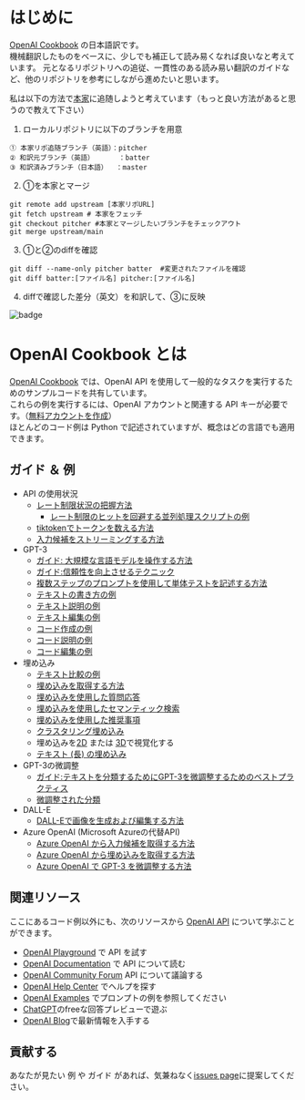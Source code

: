 # はじめに
[OpenAI Cookbook](https://github.com/openai/openai-cookbook) の日本語訳です。  
機械翻訳したものをベースに、少しでも補正して読み易くなれば良いなと考えています。 
元となるリポジトリへの追従、一貫性のある読み易い翻訳のガイドなど、他のリポジトリを参考にしながら進めたいと思います。

私は以下の方法で[本家](https://github.com/openai/openai-cookbook)に追随しようと考えています（もっと良い方法があると思うので教えて下さい）

1. ローカルリポジトリに以下のブランチを用意
```
① 本家リポ追随ブランチ（英語）：pitcher
② 和訳元ブランチ（英語）      ：batter
③ 和訳済みブランチ（日本語）  ：master
```
2. ①を本家とマージ
```
git remote add upstream [本家リポURL]
git fetch upstream # 本家をフェッチ
git checkout pitcher #本家とマージしたいブランチをチェックアウト
git merge upstream/main
```
3. ①と②のdiffを確認
```
git diff --name-only pitcher batter  #変更されたファイルを確認
git diff batter:[ファイル名] pitcher:[ファイル名] 
```
4. diffで確認した差分（英文）を和訳して、③に反映


![badge](https://img.shields.io/endpoint.svg?url=https%3A%2F%2Fgezf7g7pd5.execute-api.ap-northeast-1.amazonaws.com%2Fdefault%2Fsource_up_to_date%3Fowner%3Dopenai%26repos%3Dopenai-cookbook%26ref%3Dmain%26path%3DREADME.md%26commit_hash%3Daeec6d9c1bae9c8c779ad62ac5b78e8ec479bf78)

# OpenAI Cookbook とは

[OpenAI Cookbook](https://github.com/openai/openai-cookbook) では、OpenAI API を使用して一般的なタスクを実行するためのサンプルコードを共有しています。  
これらの例を実行するには、OpenAI アカウントと関連する API キーが必要です。（[無料アカウントを作成](https://beta.openai.com/signup)）  
ほとんどのコード例は Python で記述されていますが、概念はどの言語でも適用できます。  

## ガイド ＆ 例

* API の使用状況
  * [レート制限状況の把握方法](examples/How_to_handle_rate_limits.ipynb)
    * [レート制限のヒットを回避する並列処理スクリプトの例](examples/api_request_parallel_processor.py)
  * [tiktokenでトークンを数える方法](examples/How_to_count_tokens_with_tiktoken.ipynb)
  * [入力候補をストリーミングする方法](examples/How_to_stream_completions.ipynb)
* GPT-3
  * [ガイド: 大規模な言語モデルを操作する方法](how_to_work_with_large_language_models.md)
  * [ガイド:信頼性を向上させるテクニック](techniques_to_improve_reliability.md)
  * [複数ステップのプロンプトを使用して単体テストを記述する方法](examples/Unit_test_writing_using_a_multi-step_prompt.ipynb)
  * [テキストの書き方の例](text_writing_examples.md)
  * [テキスト説明の例](text_explanation_examples.md)
  * [テキスト編集の例](text_editing_examples.md)
  * [コード作成の例](code_writing_examples.md)
  * [コード説明の例](code_explanation_examples.md)
  * [コード編集の例](code_editing_examples.md)
* 埋め込み
  * [テキスト比較の例](text_comparison_examples.md)
  * [埋め込みを取得する方法](examples/Get_embeddings.ipynb)
  * [埋め込みを使用した質問応答](examples/Question_answering_using_embeddings.ipynb)
  * [埋め込みを使用したセマンティック検索](examples/Semantic_text_search_using_embeddings.ipynb)
  * [埋め込みを使用した推奨事項](examples/Recommendation_using_embeddings.ipynb)
  * [クラスタリング埋め込み](examples/Clustering.ipynb)
  * 埋め込みを[2D](examples/Visualizing_embeddings_in_2D.ipynb) または [3D](examples/Visualizing_embeddings_in_3D.ipynb)で視覚化する
  * [テキスト (長) の埋め込み](examples/Embedding_long_inputs.ipynb)
* GPT-3の微調整
  * [ガイド:テキストを分類するためにGPT-3を微調整するためのベストプラクティス](https://docs.google.com/document/d/1rqj7dkuvl7Byd5KQPUJRxc19BJt8wo0yHNwK84KfU3Q/edit)
  * [微調整された分類](examples/Fine-tuned_classification.ipynb)
* DALL-E
  * [DALL-Eで画像を生成および編集する方法](examples/dalle/Image_generations_edits_and_variations_with_DALL-E.ipynb)
* Azure OpenAI (Microsoft Azureの代替API)
  * [Azure OpenAI から入力候補を取得する方法](examples/azure/completions.ipynb)
  * [Azure OpenAI から埋め込みを取得する方法](examples/azure/embeddings.ipynb)
  * [Azure OpenAI で GPT-3 を微調整する方法](examples/azure/finetuning.ipynb)

## 関連リソース

ここにあるコード例以外にも、次のリソースから [OpenAI API] について学ぶことができます。

* [OpenAI Playground] で API を試す
* [OpenAI Documentation] で API について読む
* [OpenAI Community Forum] API について議論する
* [OpenAI Help Center] でヘルプを探す
* [OpenAI Examples] でプロンプトの例を参照してください
* [ChatGPT]のfreeな回答プレビューで遊ぶ 
* [OpenAI Blog]で最新情報を入手する

## 貢献する

あなたが見たい 例 や ガイド があれば、気兼ねなく[issues page]に提案してください。


[ChatGPT]: https://chat.openai.com/
[OpenAI API]: https://openai.com/api/
[API Signup]: https://beta.openai.com/signup
[OpenAI Playground]: https://beta.openai.com/playground
[OpenAI Documentation]: https://beta.openai.com/docs/introduction
[OpenAI Community Forum]: https://community.openai.com/top?period=monthly
[OpenAI Help Center]: https://help.openai.com/en/
[OpenAI Examples]: https://beta.openai.com/examples
[OpenAI Blog]: https://openai.com/blog/
[issues page]: https://github.com/openai/openai-cookbook/issues
